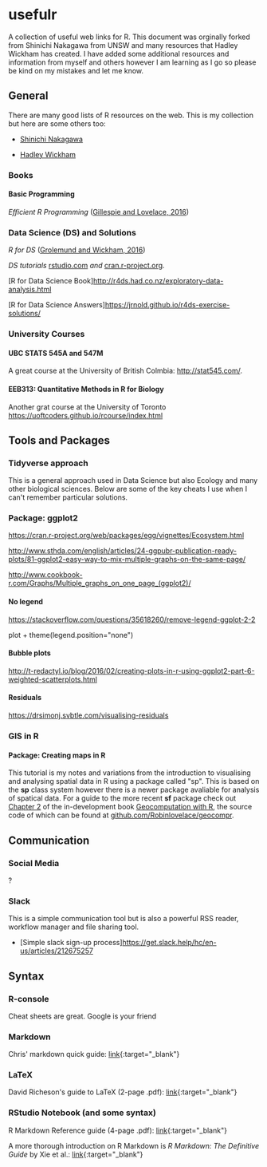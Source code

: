 # usefulr

A collection of useful web links for R. This document was orginally forked from Shinichi Nakagawa from UNSW and many resources that Hadley Wickham has created. I have added some additional resources and information from myself and others however I am learning as I go so please be kind on my mistakes and let me know.

## General

There are many good lists of R resources on the web. This is my collection but here are some others too:

- [Shinichi Nakagawa]("https://github.com/itchyshin")

- [Hadley Wickham]("https://github.com/hadley")

### Books

#### Basic Programming

*Efficient R Programming*
([Gillespie and Lovelace, 2016](https://csgillespie.github.io/efficientR/))

### Data Science (DS) and Solutions

*R for DS* ([Grolemund and Wickham, 2016](http://r4ds.had.co.nz/)) 

*DS tutorials* [rstudio.com](https://www.rstudio.com/online-learning/) *and* [cran.r-project.org](https://cran.r-project.org/other-docs.html).

[R for Data Science Book]<http://r4ds.had.co.nz/exploratory-data-analysis.html>

[R for Data Science Answers]<https://jrnold.github.io/r4ds-exercise-solutions/>

### University Courses

#### UBC STATS 545A and 547M

A great course at the University of British Colmbia: <http://stat545.com/>. 

#### EEB313: Quantitative Methods in R for Biology

Another grat course at the University of Toronto <https://uoftcoders.github.io/rcourse/index.html>

## Tools and Packages

### Tidyverse approach

This is a general approach used in Data Science but also Ecology and many other biological sciences. Below are some of the key cheats I use when I can't remember particular solutions.

### Package: ggplot2

<https://cran.r-project.org/web/packages/egg/vignettes/Ecosystem.html>

<http://www.sthda.com/english/articles/24-ggpubr-publication-ready-plots/81-ggplot2-easy-way-to-mix-multiple-graphs-on-the-same-page/>

<http://www.cookbook-r.com/Graphs/Multiple_graphs_on_one_page_(ggplot2)/>

#### No legend

<https://stackoverflow.com/questions/35618260/remove-legend-ggplot-2-2>

plot + theme(legend.position="none")

#### Bubble plots

<http://t-redactyl.io/blog/2016/02/creating-plots-in-r-using-ggplot2-part-6-weighted-scatterplots.html>

#### Residuals

<https://drsimonj.svbtle.com/visualising-residuals>

### GIS in R

#### Package: Creating maps in R

This tutorial is my notes and variations from the introduction to visualising and analysing spatial data in R using a package called "sp". This is based on the **sp** class system however there is a newer package avaliable for analysis of spatical data. For a guide to the more recent **sf** package check out [Chapter 2](http://robinlovelace.net/geocompr/spatial-class.html) of the in-development book [Geocomputation with R](https://github.com/Robinlovelace/geocompr), the source code of which can be found at [github.com/Robinlovelace/geocompr](https://github.com/Robinlovelace/geocompr).

## Communication

### Social Media

?

### Slack

This is a simple communication tool but is also a powerful RSS reader, workflow manager and file sharing tool.

- [Simple slack sign-up process]<https://get.slack.help/hc/en-us/articles/212675257>

## Syntax

### R-console

Cheat sheets are great.  Google is your friend

### Markdown

Chris' markdown quick guide: [link](../Misc/CMsMarkdown){:target="_blank"}

### LaTeX

David Richeson's guide to LaTeX (2-page .pdf): [link](https://users.dickinson.edu/~richesod/latex/latexcheatsheet.pdf){:target="_blank"}

### RStudio Notebook (and some syntax)

R Markdown Reference guide (4-page .pdf): [link](https://www.rstudio.com/wp-content/uploads/2015/03/rmarkdown-reference.pdf){:target="_blank"}

A more thorough introduction on R Markdown is *R Markdown: The Definitive Guide* by Xie et al.: [link](https://bookdown.org/yihui/rmarkdown/){:target="_blank"}